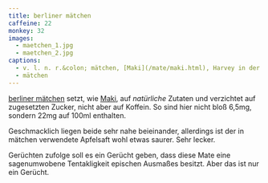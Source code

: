 ```yaml
---
title: berliner mätchen
caffeine: 22
monkey: 32
images:
  - maetchen_1.jpg
  - maetchen_2.jpg
captions:
  - v. l. n. r.&colon; mätchen, [Maki](/mate/maki.html), Harvey in der [Meta Mate](/mate/metamate.html)
  - mätchen
---
```


[berliner mätchen](http://berliner-maetchen.de/) setzt, wie [Maki](/mate/maki.html), auf *natürliche* Zutaten und verzichtet auf zugesetzten Zucker, nicht aber auf Koffein. So sind hier nicht bloß 6,5mg, sondern 22mg auf 100ml enthalten.

Geschmacklich liegen beide sehr nahe beieinander, allerdings ist der in mätchen verwendete Apfelsaft wohl etwas saurer. Sehr lecker.

Gerüchten zufolge soll es ein Gerücht geben, dass diese Mate eine sagenumwobene Tentakligkeit epischen Ausmaßes besitzt. Aber das ist nur ein Gerücht.
